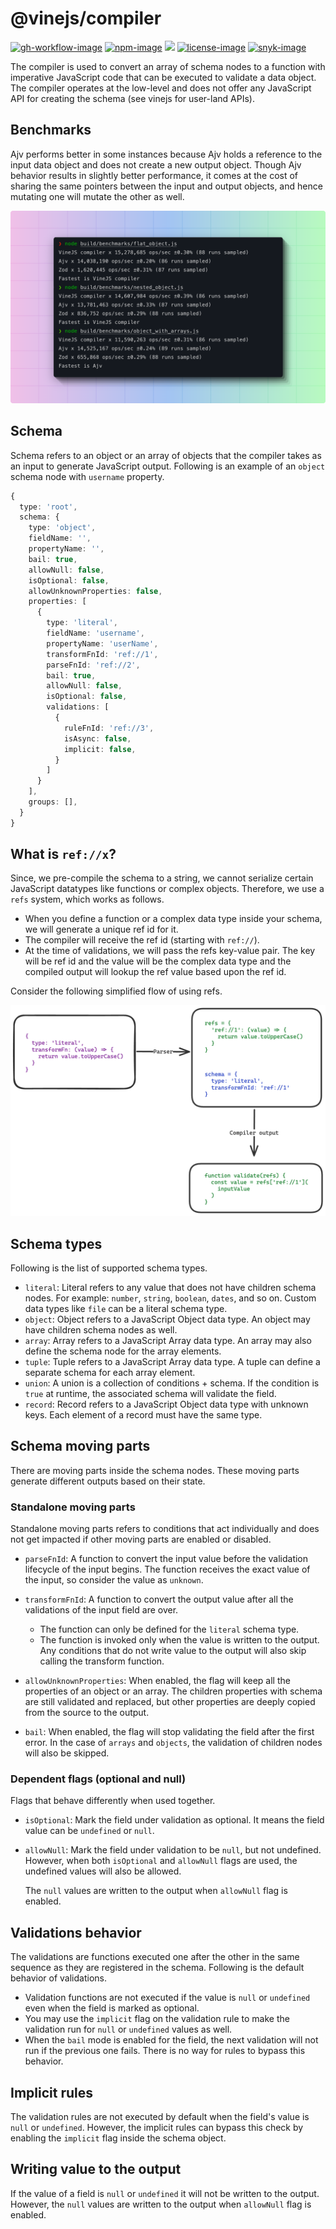 # @vinejs/compiler

[![gh-workflow-image]][gh-workflow-url] [![npm-image]][npm-url] ![][typescript-image] [![license-image]][license-url] [![snyk-image]][snyk-url]

The compiler is used to convert an array of schema nodes to a function with imperative JavaScript code that can be executed to validate a data object. The compiler operates at the low-level and does not offer any JavaScript API for creating the schema (see vinejs for user-land APIs).

## Benchmarks
Ajv performs better in some instances because Ajv holds a reference to the input data object and does not create a new output object. Though Ajv behavior results in slightly better performance, it comes at the cost of sharing the same pointers between the input and output objects, and hence mutating one will mutate the other as well.

![](./vine_benchmarks.png)

## Schema

Schema refers to an object or an array of objects that the compiler takes as an input to generate JavaScript output. Following is an example of an `object` schema node with `username` property.

```ts
{
  type: 'root',
  schema: {
    type: 'object',
    fieldName: '',
    propertyName: '',
    bail: true,
    allowNull: false,
    isOptional: false,
    allowUnknownProperties: false,
    properties: [
      {
        type: 'literal',
        fieldName: 'username',
        propertyName: 'userName',
        transformFnId: 'ref://1',
        parseFnId: 'ref://2',
        bail: true,
        allowNull: false,
        isOptional: false,
        validations: [
          {
            ruleFnId: 'ref://3',
            isAsync: false,
            implicit: false,
          }
        ]
      }
    ],
    groups: [],
  }
}
```

## What is `ref://x`?

Since, we pre-compile the schema to a string, we cannot serialize certain JavaScript datatypes like functions or complex objects. Therefore, we use a `refs` system, which works as follows.

- When you define a function or a complex data type inside your schema, we will generate a unique ref id for it.
- The compiler will receive the ref id (starting with `ref://`).
- At the time of validations, we will pass the refs key-value pair. The key will be ref id and the value will be the complex data type and the compiled output will lookup the ref value based upon the ref id.

Consider the following simplified flow of using refs.

![](./compiler_parsing_flow.png)

## Schema types

Following is the list of supported schema types.

- `literal`: Literal refers to any value that does not have children schema nodes. For example: `number`, `string`, `boolean`, `dates`, and so on. Custom data types like `file` can be a literal schema type.
- `object`: Object refers to a JavaScript Object data type. An object may have children schema nodes as well.
- `array`: Array refers to a JavaScript Array data type. An array may also define the schema node for the array elements.
- `tuple`: Tuple refers to a JavaScript Array data type. A tuple can define a separate schema for each array element.
- `union`: A union is a collection of conditions + schema. If the condition is `true` at runtime, the associated schema will validate the field.
- `record`: Record refers to a JavaScript Object data type with unknown keys. Each element of a record must have the same type.

## Schema moving parts

There are moving parts inside the schema nodes. These moving parts generate different outputs based on their state.

### Standalone moving parts

Standalone moving parts refers to conditions that act individually and does not get impacted if other moving parts are enabled or disabled.

- `parseFnId`: A function to convert the input value before the validation lifecycle of the input begins. The function receives the exact value of the input, so consider the value as `unknown`.

- `transformFnId`: A function to convert the output value after all the validations of the input field are over.

  - The function can only be defined for the `literal` schema type.
  - The function is invoked only when the value is written to the output. Any conditions that do not write value to the output will also skip calling the transform function.

- `allowUnknownProperties`: When enabled, the flag will keep all the properties of an object or an array. The children properties with schema are still validated and replaced, but other properties are deeply copied from the source to the output.

- `bail`: When enabled, the flag will stop validating the field after the first error. In the case of `arrays` and `objects`, the validation of children nodes will also be skipped.

### Dependent flags (optional and null)

Flags that behave differently when used together.

- `isOptional`: Mark the field under validation as optional. It means the field value can be `undefined` or `null`.

- `allowNull`: Mark the field under validation to be `null`, but not undefined. However, when both `isOptional` and `allowNull` flags are used, the undefined values will also be allowed.

  The `null` values are written to the output when `allowNull` flag is enabled.

## Validations behavior

The validations are functions executed one after the other in the same sequence as they are registered in the schema. Following is the default behavior of validations.

- Validation functions are not executed if the value is `null` or `undefined` even when the field is marked as optional.
- You may use the `implicit` flag on the validation rule to make the validation run for `null` or `undefined` values as well.
- When the `bail` mode is enabled for the field, the next validation will not run if the previous one fails. There is no way for rules to bypass this behavior.

## Implicit rules

The validation rules are not executed by default when the field's value is `null` or `undefined`. However, the implicit rules can bypass this check by enabling the `implicit` flag inside the schema object.

## Writing value to the output

If the value of a field is `null` or `undefined` it will not be written to the output. However, the `null` values are written to the output when `allowNull` flag is enabled.


[gh-workflow-image]: https://img.shields.io/github/actions/workflow/status/vinejs/compiler/test.yml?style=for-the-badge
[gh-workflow-url]: https://github.com/vinejs/compiler/actions/workflows/test.yml 'Github action'
[npm-image]: https://img.shields.io/npm/v/@vinejs/compiler/latest.svg?style=for-the-badge&logo=npm
[npm-url]: https://www.npmjs.com/package/@vinejs/compiler/v/latest 'npm'
[typescript-image]: https://img.shields.io/badge/Typescript-294E80.svg?style=for-the-badge&logo=typescript
[license-url]: LICENSE.md
[license-image]: https://img.shields.io/github/license/vinejs/compiler?style=for-the-badge
[snyk-image]: https://img.shields.io/snyk/vulnerabilities/github/vinejs/compiler?label=Snyk%20Vulnerabilities&style=for-the-badge
[snyk-url]: https://snyk.io/test/github/vinejs/compiler?targetFile=package.json 'snyk'
